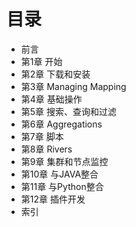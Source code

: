 # 目录

+ 前言
+ 第1章 开始
+ 第2章 下载和安装
+ 第3章 Managing Mapping
+ 第4章 基础操作
+ 第5章 搜索、查询和过滤
+ 第6章 Aggregations
+ 第7章 脚本
+ 第8章 Rivers
+ 第9章 集群和节点监控
+ 第10章 与JAVA整合
+ 第11章 与Python整合
+ 第12章 插件开发
+ 索引